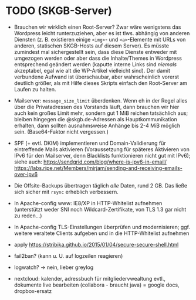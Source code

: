 TODO (SKGB-Server)
==================

- Brauchen wir wirklich einen Root-Server? Zwar wäre wenigstens das
  Wordpress leicht runterzuziehen, aber es ist tlws. abhängig von
  anderen Diensten (z. B. existieren einige `<img>`- und `<a>`-Elemente
  mit URLs von anderen, statischen SKGB-Hosts auf diesem Server).
  Es müsste zumindest mal sichergestellt sein, dass diese Dienste
  entweder mit umgezogen werden oder aber dass die Inhalte/Themes in
  Wordpress entsprechend geändert werden (kaputte interne Links sind
  *niemals* akzeptabel, egal wie alt die WP-Artikel vielleicht sind).
  Der damit verbundene Aufwand ist überschaubar, aber wahrscheinlich
  vorerst deutlich größer, als mit Hilfe dieses Skripts einfach den
  Root-Server am Laufen zu halten.

- Mailserver: `message_size_limit` überdenken. Wenn eh in der Regel
  alles über die Privatadressen des Vorstands läuft, dann brauchen
  wir hier auch kein großes Limit mehr, sondern gut 1 MiB reichen
  tatsächlich aus; bleiben hingegen die @skgb.de-Adressen als
  Hauptkommunikation erhalten, dann sollten ausnahmsweise Anhänge
  bis 2-4 MiB möglich sein. (Base64-Faktor nicht vergessen.)

- SPF (+ evtl. DKIM) implementieren und Domain-Validierung für eintreffende
  Mails aktivieren (Voraussetzung für späteres Aktivieren von IPv6 für den
  Mailserver, denn Blacklists funktionieren nicht gut mit IPv6); siehe auch:
  <https://sendgrid.com/blog/where-is-ipv6-in-email/>
  <https://labs.ripe.net/Members/mirjam/sending-and-receiving-emails-over-ipv6>

- Die Offsite-Backups übertragen täglich *alle* Daten, rund 2 GB.
  Das ließe sich sicher mit `rsync` erheblich verbessern.

- In Apache-config www: IE8/XP in HTTP-Whitelist aufnehmen (unterstützt
  weder SNI noch Wildcard-Zertifikate, von TLS 1.3 gar nicht zu reden...)

- In Apache-config TLS-Einstellungen überprüfen und modernisieren; ggf.
  weitere veraltete Clients aufgeben und in die HTTP-Whitelist aufnehmen

- apply <https://stribika.github.io/2015/01/04/secure-secure-shell.html>

- fail2ban?
(kann u. U. auf logzeilen reagieren)

- logwatch? -> nein, lieber greylog

- nextcloud: kalender, adressbuch für mitgliedervwealtung evtl.,
  dokumente live bearbeiten (collabora - braucht java) = google docs,
  dropbox-ersatz

